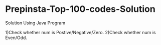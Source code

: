 # Prepinsta-Top-100-codes-Solution

Solution Using Java Program

1)Check whether num is Postive/Negative/Zero.
2)Check whether num is Even/Odd.
